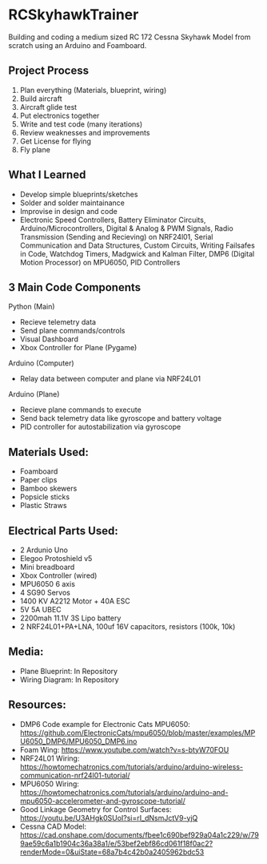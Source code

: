 # RCSkyhawkTrainer
Building and coding a medium sized RC 172 Cessna Skyhawk Model from scratch using an Arduino and Foamboard.

## Project Process
1. Plan everything (Materials, blueprint, wiring)
2. Build aircraft
3. Aircraft glide test
4. Put electronics together
5. Write and test code (many iterations)
6. Review weaknesses and improvements
7. Get License for flying
8. Fly plane

## What I Learned
- Develop simple blueprints/sketches
- Solder and solder maintainance
- Improvise in design and code
- Electronic Speed Controllers, Battery Eliminator Circuits, Arduino/Microcontrollers, Digital & Analog & PWM Signals, Radio Transmission (Sending and Recieving) on NRF24l01, Serial Communication and Data Structures, Custom Circuits, Writing Failsafes in Code, Watchdog Timers, Madgwick and Kalman Filter, DMP6 (Digital Motion Processor) on MPU6050, PID Controllers

## 3 Main Code Components

Python (Main)
- Recieve telemetry data
- Send plane commands/controls
- Visual Dashboard
- Xbox Controller for Plane (Pygame)

Arduino (Computer)
- Relay data between computer and plane via NRF24L01

Arduino (Plane)
- Recieve plane commands to execute
- Send back telemetry data like gyroscope and battery voltage
- PID controller for autostabilization via gyroscope

## Materials Used: 
- Foamboard
- Paper clips
- Bamboo skewers
- Popsicle sticks
- Plastic Straws

## Electrical Parts Used:
- 2 Ardunio Uno
- Elegoo Protoshield v5
- Mini breadboard
- Xbox Controller (wired)
- MPU6050 6 axis
- 4 SG90 Servos
- 1400 KV A2212 Motor + 40A ESC
- 5V 5A UBEC
- 2200mah 11.1V 3S Lipo battery
- 2 NRF24L01+PA+LNA, 100uf 16V capacitors, resistors (100k, 10k)

## Media:
- Plane Blueprint: In Repository
- Wiring Diagram: In Repository

## Resources:
- DMP6 Code example for Electronic Cats MPU6050: https://github.com/ElectronicCats/mpu6050/blob/master/examples/MPU6050_DMP6/MPU6050_DMP6.ino
- Foam Wing: https://www.youtube.com/watch?v=s-btyW70FOU
- NRF24L01 Wiring: https://howtomechatronics.com/tutorials/arduino/arduino-wireless-communication-nrf24l01-tutorial/
- MPU6050 Wiring: https://howtomechatronics.com/tutorials/arduino/arduino-and-mpu6050-accelerometer-and-gyroscope-tutorial/
- Good Linkage Geometry for Control Surfaces: https://youtu.be/U3AHgk0SUoI?si=rI_dNsmJctV9-yjQ
- Cessna CAD Model: https://cad.onshape.com/documents/fbee1c690bef929a04a1c229/w/799ae59c6a1b1904c36a38a1/e/53bef2ebf86cd061f18f0ac2?renderMode=0&uiState=68a7b4c42b0a2405962bdc53
